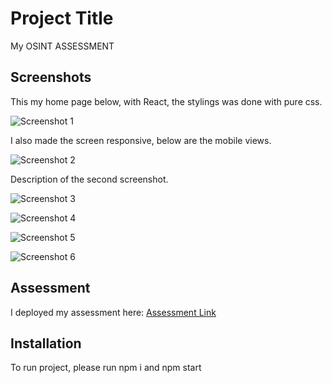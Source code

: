 # Project Title

My OSINT ASSESSMENT

## Screenshots
This my home page below, with React, the stylings was done with pure css.  


![Screenshot 1](./src/assets/readme-images/1.png)

I also made the screen responsive, below are the mobile views.

![Screenshot 2](./src/assets/readme-images/2.png)

Description of the second screenshot.

![Screenshot 3](./src/assets/readme-images/3.png)


![Screenshot 4](./src/assets/readme-images/4.png)


![Screenshot 5](./src/assets/readme-images/5.png)

![Screenshot 6](./src/assets/readme-images/6.png)

## Assessment

I deployed my assessment here: [Assessment Link](https://your-assessment-link.com)

## Installation

To run project, please run npm i and npm start

